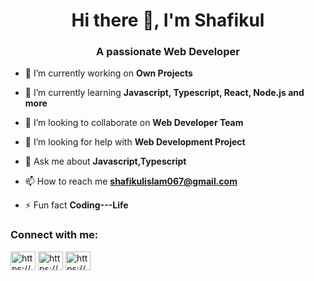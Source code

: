 <h1 align="center">Hi there 👋, I'm Shafikul</h1>
<h3 align="center">A passionate Web Developer</h3>

- 🔭 I’m currently working on **Own Projects**

- 🌱 I’m currently learning **Javascript, Typescript, React, Node.js and more**

- 👯 I’m looking to collaborate on **Web Developer Team**

- 🤝 I’m looking for help with **Web Development Project**

- 💬 Ask me about **Javascript,Typescript**

- 📫 How to reach me **shafikulislam067@gmail.com**

- ⚡ Fun fact **Coding---Life**

<h3 align="left">Connect with me:</h3>
<p align="left">
<a href="https://linkedin.com/in/https://www.linkedin.com/in/shafikul-islam-023012211/" target="blank"><img align="center" src="https://raw.githubusercontent.com/rahuldkjain/github-profile-readme-generator/master/src/images/icons/Social/linked-in-alt.svg" alt="https://www.linkedin.com/in/shafikul-islam-023012211/" height="30" width="40" /></a>
<a href="https://stackoverflow.com/users/16122387/shafikul-islam" target="blank"><img align="center" src="https://raw.githubusercontent.com/rahuldkjain/github-profile-readme-generator/master/src/images/icons/Social/stack-overflow.svg" alt="https://stackoverflow.com/users/16122387/shafikul-islam" height="30" width="40" /></a>
 <a href="https://twitter.com/Shafiku78223934" target="blank"><img align="center" src="https://raw.githubusercontent.com/rahuldkjain/github-profile-readme-generator/master/src/images/icons/Social/twitter.svg" alt="https://stackoverflow.com/users/16122387/shafikul-islam" height="30" width="40" /></a> 
</p>










